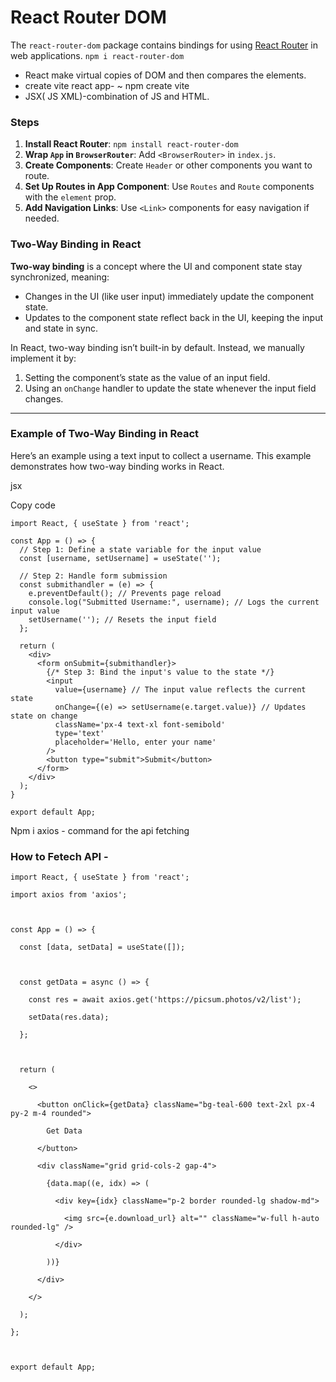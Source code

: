 # React Router DOM

The `react-router-dom` package contains bindings for using [React Router](https://github.com/remix-run/react-router) in web applications.
`npm i react-router-dom`

- React make virtual copies of DOM and then compares the elements.
- create vite react app-
	~ npm create vite
- JSX( JS XML)-combination of JS and HTML.
### Steps

1. **Install React Router**: `npm install react-router-dom`
2. **Wrap `App` in `BrowserRouter`**: Add `<BrowserRouter>` in `index.js`.
3. **Create Components**: Create `Header` or other components you want to route.
4. **Set Up Routes in App Component**: Use `Routes` and `Route` components with the `element` prop.
5. **Add Navigation Links**: Use `<Link>` components for easy navigation if needed.





### **Two-Way Binding in React**

**Two-way binding** is a concept where the UI and component state stay synchronized, meaning:

- Changes in the UI (like user input) immediately update the component state.
- Updates to the component state reflect back in the UI, keeping the input and state in sync.

In React, two-way binding isn’t built-in by default. Instead, we manually implement it by:

1. Setting the component’s state as the value of an input field.
2. Using an `onChange` handler to update the state whenever the input field changes.

---

### **Example of Two-Way Binding in React**

Here’s an example using a text input to collect a username. This example demonstrates how two-way binding works in React.

jsx

Copy code

```
import React, { useState } from 'react';

const App = () => {
  // Step 1: Define a state variable for the input value
  const [username, setUsername] = useState('');

  // Step 2: Handle form submission
  const submithandler = (e) => {
    e.preventDefault(); // Prevents page reload
    console.log("Submitted Username:", username); // Logs the current input value
    setUsername(''); // Resets the input field
  };

  return (
    <div>
      <form onSubmit={submithandler}>
        {/* Step 3: Bind the input's value to the state */}
        <input 
          value={username} // The input value reflects the current state
          onChange={(e) => setUsername(e.target.value)} // Updates state on change
          className='px-4 text-xl font-semibold' 
          type='text' 
          placeholder='Hello, enter your name' 
        />
        <button type="submit">Submit</button>
      </form>
    </div>
  );
}

export default App;

```

Npm i axios - command for the api fetching

### How to Fetech API -
```
import React, { useState } from 'react';

import axios from 'axios';

  

const App = () => {

  const [data, setData] = useState([]);

  

  const getData = async () => {

    const res = await axios.get('https://picsum.photos/v2/list');

    setData(res.data);

  };

  

  return (

    <>

      <button onClick={getData} className="bg-teal-600 text-2xl px-4 py-2 m-4 rounded">

        Get Data

      </button>

      <div className="grid grid-cols-2 gap-4">

        {data.map((e, idx) => (

          <div key={idx} className="p-2 border rounded-lg shadow-md">

            <img src={e.download_url} alt="" className="w-full h-auto rounded-lg" />

          </div>

        ))}

      </div>

    </>

  );

};

  

export default App;
```

